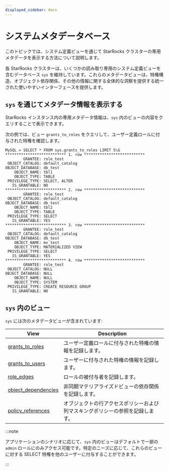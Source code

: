 ```yaml
---
displayed_sidebar: docs
---
```


# システムメタデータベース

このトピックでは、システム定義ビューを通じて StarRocks クラスターの専用メタデータを表示する方法について説明します。

各 StarRocks クラスターは、いくつかの読み取り専用のシステム定義ビューを含むデータベース `sys` を維持しています。これらのメタデータビューは、特権構造、オブジェクト依存関係、その他の情報に関する全体的な洞察を提供する統一された使いやすいインターフェースを提供します。

## `sys` を通じてメタデータ情報を表示する

StarRocks インスタンス内の専用メタデータ情報は、`sys` 内のビューの内容をクエリすることで表示できます。

次の例では、ビュー `grants_to_roles` をクエリして、ユーザー定義ロールに付与された特権を確認します。

```Plain
MySQL > SELECT * FROM sys.grants_to_roles LIMIT 5\G
*************************** 1. row ***************************
        GRANTEE: role_test
 OBJECT_CATALOG: default_catalog
OBJECT_DATABASE: db_test
    OBJECT_NAME: tbl1
    OBJECT_TYPE: TABLE
 PRIVILEGE_TYPE: SELECT, ALTER
   IS_GRANTABLE: NO
*************************** 2. row ***************************
        GRANTEE: role_test
 OBJECT_CATALOG: default_catalog
OBJECT_DATABASE: db_test
    OBJECT_NAME: tbl2
    OBJECT_TYPE: TABLE
 PRIVILEGE_TYPE: SELECT
   IS_GRANTABLE: YES
*************************** 3. row ***************************
        GRANTEE: role_test
 OBJECT_CATALOG: default_catalog
OBJECT_DATABASE: db_test
    OBJECT_NAME: mv_test
    OBJECT_TYPE: MATERIALIZED VIEW
 PRIVILEGE_TYPE: SELECT
   IS_GRANTABLE: YES
*************************** 4. row ***************************
        GRANTEE: role_test
 OBJECT_CATALOG: NULL
OBJECT_DATABASE: NULL
    OBJECT_NAME: NULL
    OBJECT_TYPE: SYSTEM
 PRIVILEGE_TYPE: CREATE RESOURCE GROUP
   IS_GRANTABLE: NO
```

## `sys` 内のビュー

`sys` には次のメタデータビューが含まれています:

| **View**             | **Description**                                                               |
| -------------------- | ----------------------------------------------------------------------------- |
| [grants_to_roles](./grants_to_roles.md)         | ユーザー定義ロールに付与された特権の情報を記録します。      |
| [grants_to_users](./grants_to_users.md)         | ユーザーに付与された特権の情報を記録します。              |
| [role_edges](./role_edges.md)                   | ロールの被付与者を記録します。                          |
| [object_dependencies](./object_dependencies.md) | 非同期マテリアライズドビューの依存関係を記録します。        |
| [policy_references](./policy_references.md)     | オブジェクトの行アクセスポリシーおよび列マスキングポリシーの参照を記録します。|

:::note

アプリケーションのシナリオに応じて、`sys` 内のビューはデフォルトで一部の `admin` ロールにのみアクセス可能です。特定のニーズに応じて、これらのビューに対する SELECT 特権を他のユーザーに付与することができます。

:::